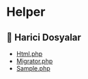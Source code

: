 # Helper

<!--Index-->

## 📂 Harici Dosyalar

- [Html.php](./Html.php)
- [Migrator.php](./Migrator.php)
- [Sample.php](./Sample.php)

<!--Index-->
